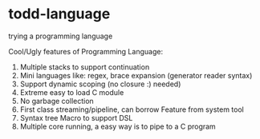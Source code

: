 todd-language
=============

trying a programming language

Cool/Ugly features of Programming Language: 
  1. Multiple stacks to support continuation 
  2. Mini languages like: regex, brace expansion (generator reader syntax) 
  3. Support dynamic scoping (no closure :) needed) 
  4. Extreme easy to load C module 
  5. No garbage collection 
  6. First class streaming/pipeline, can borrow Feature from system tool 
  7. Syntax tree Macro to support DSL 
  8. Multiple core running, a easy way is to pipe to a C program